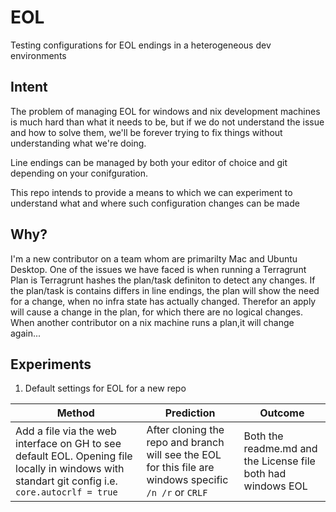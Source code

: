 # EOL
Testing configurations for EOL endings in a heterogeneous dev environments

## Intent
The problem of managing EOL for windows and nix development machines is much hard than what it needs to be, but if we do not understand the issue and how to solve them, we'll be forever trying to fix things without understanding what we're doing.

Line endings can be managed by both your editor of choice and git depending on your conifguration.

This repo intends to provide a means to which we can experiment to understand what and where such configuration changes can be made

## Why?
I'm a new contributor on a team whom are primarilty Mac and Ubuntu Desktop. One of the issues we have faced is when running a Terragrunt Plan is Terragrunt hashes the plan/task definiton to detect any changes. If the plan/task is contains differs in line endings, the plan will show the need for a change, when no infra state has actually changed. Therefor an apply will cause a change in the plan, for which there are no logical changes. When another contributor on a nix machine runs a plan,it will change again... 

## Experiments
1. Default settings for EOL for a new repo

**Method**|**Prediction**|**Outcome**
-|-|-|
Add a file via the web interface on GH to see default EOL. Opening file locally in windows with standart git config i.e. `core.autocrlf = true` | After cloning the repo and branch will see the EOL for this file are windows specific `/n /r` or `CRLF` | Both the readme.md and the License file both had windows EOL
